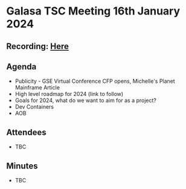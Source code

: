 # Galasa TSC Meeting 16th January 2024

## Recording: [Here]()

## Agenda
- Publicity - GSE Virtual Conference CFP opens, Michelle's Planet Mainframe Article
- High level roadmap for 2024 (link to follow)
- Goals for 2024, what do we want to aim for as a project?
- Dev Containers
- AOB

## Attendees
* TBC

## Minutes
* TBC
